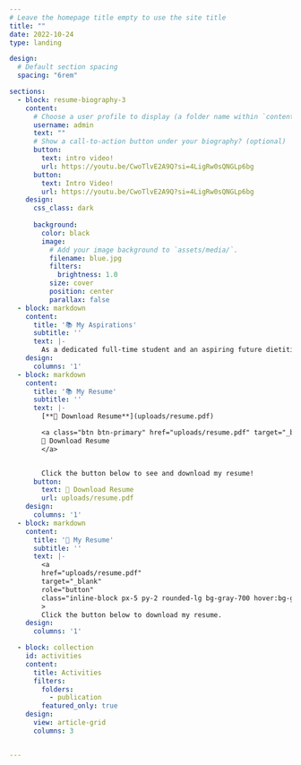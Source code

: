 ```yaml
---
# Leave the homepage title empty to use the site title
title: ""
date: 2022-10-24
type: landing

design:
  # Default section spacing
  spacing: "6rem"

sections:
  - block: resume-biography-3
    content:
      # Choose a user profile to display (a folder name within `content/authors/`)
      username: admin
      text: ""
      # Show a call-to-action button under your biography? (optional)
      button:
        text: intro video!
        url: https://youtu.be/CwoTlvE2A9Q?si=4LigRw0sQNGLp6bg
      button:
        text: Intro Video!
        url: https://youtu.be/CwoTlvE2A9Q?si=4LigRw0sQNGLp6bg
    design:
      css_class: dark
     
      background:
        color: black
        image:
          # Add your image background to `assets/media/`.
          filename: blue.jpg
          filters:
            brightness: 1.0
          size: cover
          position: center
          parallax: false
  - block: markdown
    content:
      title: '📚 My Aspirations'
      subtitle: ''
      text: |-
        As a dedicated full-time student and an aspiring future dietitian that is willing to give out the best for the sake of public’s health. Someone that takes pride in nutrition and how it affects one’s way of living. Is optimistic in finding opportunities to apply knowledge in real-world and professional setting.
    design:
      columns: '1'
  - block: markdown
    content:
      title: '📚 My Resume'
      subtitle: ''
      text: |-
        [**📄 Download Resume**](uploads/resume.pdf)

        <a class="btn btn-primary" href="uploads/resume.pdf" target="_blank" role="button">
        📄 Download Resume
        </a>


        Click the button below to see and download my resume!
      button:
        text: 📄 Download Resume
        url: uploads/resume.pdf  
    design:
      columns: '1'
  - block: markdown
    content:
      title: '📄 My Resume'
      subtitle: ''
      text: |-
        <a
        href="uploads/resume.pdf"
        target="_blank"
        role="button"
        class="inline-block px-5 py-2 rounded-lg bg-gray-700 hover:bg-gray-600 text-white"
        >
        Click the button below to download my resume.
    design:
      columns: '1'    

  - block: collection
    id: activities
    content:
      title: Activities
      filters:
        folders:
          - publication
        featured_only: true
    design:
      view: article-grid
      columns: 3


---
```

